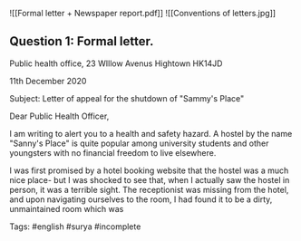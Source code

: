 ![[Formal letter + Newspaper report.pdf]]
![[Conventions of letters.jpg]]

## Question 1: Formal letter.
Public health office,
23 WIllow Avenus
Hightown
HK14JD

11th December 2020

Subject: Letter of appeal for the shutdown of "Sammy's Place"

Dear Public Health Officer,

I am writing to alert you to a health and safety hazard. A hostel by the name "Sanny's Place" is quite popular among university students and other youngsters with no financial freedom to live elsewhere.

I was first promised by a hotel booking website that the hostel was a much nice place- but I was shocked to see that, when I actually saw the hostel in person, it was a terrible sight. The receptionist was missing from the hotel, and upon navigating ourselves to the room, I had found it to be a dirty, unmaintained room which was 

Tags: #english #surya #incomplete 